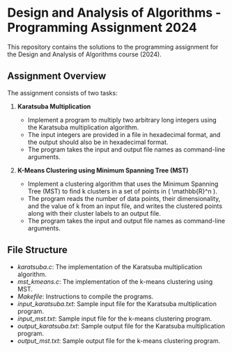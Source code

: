 # Design and Analysis of Algorithms - Programming Assignment 2024

This repository contains the solutions to the programming assignment for the Design and Analysis of Algorithms course (2024).

## Assignment Overview

The assignment consists of two tasks:

1. **Karatsuba Multiplication**
   - Implement a program to multiply two arbitrary long integers using the Karatsuba multiplication algorithm.
   - The input integers are provided in a file in hexadecimal format, and the output should also be in hexadecimal format.
   - The program takes the input and output file names as command-line arguments.

2. **K-Means Clustering using Minimum Spanning Tree (MST)**
   - Implement a clustering algorithm that uses the Minimum Spanning Tree (MST) to find k clusters in a set of points in \( \mathbb{R}^n \).
   - The program reads the number of data points, their dimensionality, and the value of k from an input file, and writes the clustered points along with their cluster labels to an output file.
   - The program takes the input and output file names as command-line arguments.

## File Structure

- *karatsuba.c*: The implementation of the Karatsuba multiplication algorithm.
- *mst_kmeans.c*: The implementation of the k-means clustering using MST.
- *Makefile*: Instructions to compile the programs.
- *input_karatsuba.txt*: Sample input file for the Karatsuba multiplication program.
- *input_mst.txt*: Sample input file for the k-means clustering program.
- *output_karatsuba.txt*: Sample output file for the Karatsuba multiplication program.
- *output_mst.txt*: Sample output file for the k-means clustering program.

